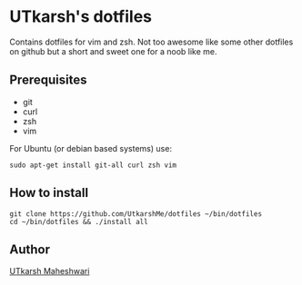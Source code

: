# UTkarsh's dotfiles

Contains dotfiles for vim and zsh. Not too awesome like some other dotfiles
on github but a short and sweet one for a noob like me.

## Prerequisites
- git
- curl
- zsh
- vim

For Ubuntu (or debian based systems) use:
```
sudo apt-get install git-all curl zsh vim
```

## How to install
```
git clone https://github.com/UtkarshMe/dotfiles ~/bin/dotfiles
cd ~/bin/dotfiles && ./install all
```

## Author
[UTkarsh Maheshwari](https://github.com/UtkarshMe)
